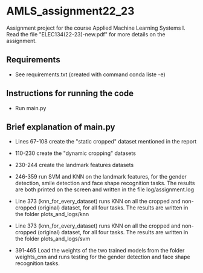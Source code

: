 # AMLS_assignment22_23
Assignment project for the course Applied Machine Learning Systems I. Read the file "ELEC134(22-23)-new.pdf" for more details on the assignment.

## Requirements

- See requirements.txt (created with command conda liste -e)

## Instructions for running the code

- Run main.py

## Brief explanation of main.py

- Lines 67-108 create the "static cropped" dataset mentioned in the report

- 110-230 create the "dynamic cropping" datasets

- 230-244 create the landmark features datasets

- 246-359 run SVM and KNN on the landmark features, for the gender detection, smile detection and face shape recognition tasks. The results are both printed on the screen and written in the file log/assignment.log

- Line 373 (knn_for_every_dataset) runs KNN on all the cropped and non-cropped (original) dataset, for all four tasks. The results are written in the folder plots_and_logs/knn

- Line 373 (knn_for_every_dataset) runs KNN on all the cropped and non-cropped (original) dataset, for all four tasks. The results are written in the folder plots_and_logs/svm

- 391-465 Load the weights of the two trained models from the folder weights_cnn and runs testing for the gender detection and face shape recognition tasks.
